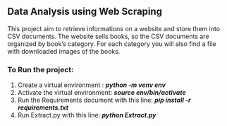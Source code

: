## Data Analysis using Web Scraping

This project aim to retrieve informations on a website and store them into CSV documents. The website sells books, so the CSV documents are organized by book’s category. For each category you will also find a file with downloaded images of the books.

### To Run the project:

1. Create a virtual environment : **_python -m venv env_**
2. Activate the virtual environment: **_source env/bin/activate_**
3. Run the Requirements document with this line: **_pip install -r requirements.txt_**
4. Run Extract.py with this line: **_python Extract.py_**
